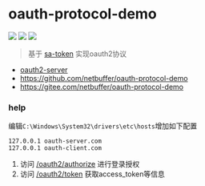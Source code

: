 # oauth-protocol-demo
![](https://img.shields.io/static/v1?label=jdk&message=1.8&color=blue)
![](https://img.shields.io/static/v1?label=sppring-boot&message=2.5.4&color=blue)
![](https://img.shields.io/static/v1?label=sa-token&message=1.26.0&color=green)
> 基于 [sa-token](https://sa-token.dev33.cn/) 实现oauth2协议

* [oauth2-server](https://sa-token.dev33.cn/doc/index.html#/oauth2/oauth2-server)
* https://github.com/netbuffer/oauth-protocol-demo
* https://gitee.com/netbuffer/oauth-protocol-demo

### help
编辑`C:\Windows\System32\drivers\etc\hosts`增加如下配置
```
127.0.0.1 oauth-server.com
127.0.0.1 oauth-client.com
```

1. 访问 [/oauth2/authorize](http://oauth-server.com:19000/oauth2/authorize?response_type=code&client_id=10001&redirect_uri=http://sa-token.dev33.cn/&scope=userinfo) 进行登录授权
2. 访问 [/oauth2/token](http://oauth-server.com:19000/oauth2/token?grant_type=authorization_code&client_id=10001&client_secret=aaaa-bbbb-cccc-dddd-eeee&code={code}) 获取access_token等信息